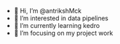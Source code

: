 - 👋 Hi, I’m @antrikshMck
- 👀 I’m interested in data pipelines
- 🌱 I’m currently learning kedro
- 💞️ I’m focusing on my project work


<!---
antrikshMck/antrikshMck is a ✨ special ✨ repository because its `README.md` (this file) appears on your GitHub profile.
You can click the Preview link to take a look at your changes.
--->
